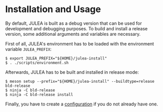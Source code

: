 # Installation and Usage

By default, JULEA is built as a debug version that can be used for development and debugging purposes.
To build and install a release version, some additional arguments and variables are necessary.

First of all, JULEA's environment has to be loaded with the environment variable `JULEA_PREFIX`:

```console
$ export JULEA_PREFIX="${HOME}/julea-install"
$ . ./scripts/environment.sh
```

Afterwards, JULEA has to be built and installed in release mode:

```console
$ meson setup --prefix="${HOME}/julea-install" --buildtype=release bld-release
$ ninja -C bld-release
$ ninja -C bld-release install
```

Finally, you have to create a [configuration](configuration.md) if you do not already have one.
